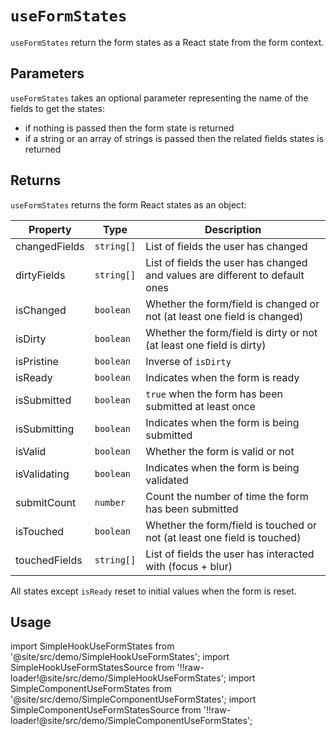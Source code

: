 # `useFormStates`

`useFormStates` return the form states as a React state from the form context.

## Parameters

`useFormStates` takes an optional parameter representing the name of the fields to get the states:

- if nothing is passed then the form state is returned
- if a string or an array of strings is passed then the related fields states is returned

## Returns

`useFormStates` returns the form React states as an object:

| Property      | Type       | Description                                                                  |
| ------------- | ---------- | ---------------------------------------------------------------------------- |
| changedFields | `string[]` | List of fields the user has changed                                          |
| dirtyFields   | `string[]` | List of fields the user has changed and values are different to default ones |
| isChanged     | `boolean`  | Whether the form/field is changed or not (at least one field is changed)     |
| isDirty       | `boolean`  | Whether the form/field is dirty or not (at least one field is dirty)         |
| isPristine    | `boolean`  | Inverse of `isDirty`                                                         |
| isReady       | `boolean`  | Indicates when the form is ready                                             |
| isSubmitted   | `boolean`  | `true` when the form has been submitted at least once                        |
| isSubmitting  | `boolean`  | Indicates when the form is being submitted                                   |
| isValid       | `boolean`  | Whether the form is valid or not                                             |
| isValidating  | `boolean`  | Indicates when the form is being validated                                   |
| submitCount   | `number`   | Count the number of time the form has been submitted                         |
| isTouched     | `boolean`  | Whether the form/field is touched or not (at least one field is touched)     |
| touchedFields | `string[]` | List of fields the user has interacted with (focus + blur)                   |

All states except `isReady` reset to initial values when the form is reset.

## Usage

import SimpleHookUseFormStates from '@site/src/demo/SimpleHookUseFormStates';
import SimpleHookUseFormStatesSource from '!!raw-loader!@site/src/demo/SimpleHookUseFormStates';
import SimpleComponentUseFormStates from '@site/src/demo/SimpleComponentUseFormStates';
import SimpleComponentUseFormStatesSource from '!!raw-loader!@site/src/demo/SimpleComponentUseFormStates';

<DemoTabs Component={SimpleComponentUseFormStates} Hook={SimpleHookUseFormStates} componentCode={SimpleComponentUseFormStatesSource} componentMetastring="{20,24,29,41,58}" hookCode={SimpleHookUseFormStatesSource} hookMetastring="{21,25,30,50,60}" withModes withRevalidateModes />
